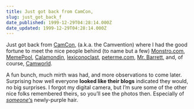 ```yaml
---
title: Just got back from CamCon,
slug: just_got_back_f
date_published: 1999-12-29T04:28:14.000Z
date_updated: 1999-12-29T04:28:14.000Z
---
```


Just got back from [CamCon](http://www.camworld.com/party/), (a.k.a. the Camvention) where I had the good fortune to meet the nice people behind (to name but a few) [Monstro.com](http://www.monstro.com), [MemePool](http://www.memepool.com), [Calamondin](http://www.calamondin.com), [lexiconoclast](http://www.lexiconoclast.com), [peterme.com](http://www.peterme.com), [Mr. Barrett](http://www.mrbarrett.com), and, of course, [Camworld](http://www.camworld.com).

A fun bunch, much mirth was had, and more observations to come later. Surprising how well everyone **looked like their blogs** indicated they would, no big surprises. I forgot my digital camera, but I’m sure some of the other nice folks remembered theirs, so you’ll see the photos then. Especially of [*someone*‘s](http://www.peterme.com) newly-purple hair.
